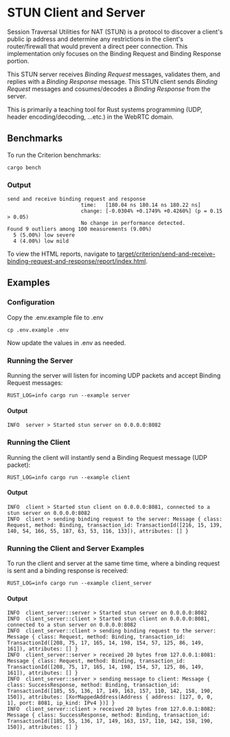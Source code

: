 # STUN Client and Server
Session Traversal Utilities for NAT (STUN) is a protocol to discover a client's public ip address and determine any restrictions in the client's router/firewall that would prevent a direct peer connection.  This implementation only focuses on the Binding Request and Binding Response portion.

This STUN server receives _Binding Request_ messages, validates them, and replies with a _Binding Response_ message.  This STUN client sends _Binding Request_ messages and cosumes/decodes a _Binding Response_ from the server.

This is primarily a teaching tool for Rust systems programming (UDP, header encoding/decoding, ...etc.) in the WebRTC domain.

## Benchmarks

To run the Criterion benchmarks:

```shell
cargo bench
```

### Output

```shell
send and receive binding request and response
                        time:   [180.04 ns 180.14 ns 180.22 ns]
                        change: [-0.0304% +0.1749% +0.4260%] (p = 0.15 > 0.05)
                        No change in performance detected.
Found 9 outliers among 100 measurements (9.00%)
  5 (5.00%) low severe
  4 (4.00%) low mild
```

To view the HTML reports, navigate to [target/criterion/send-and-receive-binding-request-and-response/report/index.html](target/criterion/send-and-receive-binding-request-and-response/report/index.html).

## Examples

### Configuration
Copy the .env.example file to .env

```shell
cp .env.example .env
```

Now update the values in .env as needed.

### Running the Server
Running the server will listen for incoming UDP packets and accept Binding Request messages:

```shell
RUST_LOG=info cargo run --example server
```

#### Output

```shell
INFO  server > Started stun server on 0.0.0.0:8082
```

### Running the Client
Running the client will instantly send a Binding Request message (UDP packet):

```shell
RUST_LOG=info cargo run --example client
```

#### Output

```shell
INFO  client > Started stun client on 0.0.0.0:8081, connected to a stun server on 0.0.0.0:8082
INFO  client > sending binding request to the server: Message { class: Request, method: Binding, transaction_id: TransactionId([216, 15, 139, 140, 54, 166, 55, 187, 63, 53, 116, 133]), attributes: [] }
```

### Running the Client and Server Examples
To run the client and server at the same time time, where a binding request is sent and a binding response is received:

```shell
RUST_LOG=info cargo run --example client_server
```

#### Output

```shell
INFO  client_server::server > Started stun server on 0.0.0.0:8082
INFO  client_server::client > Started stun client on 0.0.0.0:8081, connected to a stun server on 0.0.0.0:8082
INFO  client_server::client > sending binding request to the server: Message { class: Request, method: Binding, transaction_id: TransactionId([208, 75, 17, 165, 14, 198, 154, 57, 125, 86, 149, 161]), attributes: [] }
INFO  client_server::server > received 20 bytes from 127.0.0.1:8081: Message { class: Request, method: Binding, transaction_id: TransactionId([208, 75, 17, 165, 14, 198, 154, 57, 125, 86, 149, 161]), attributes: [] }
INFO  client_server::server > sending message to client: Message { class: SuccessResponse, method: Binding, transaction_id: TransactionId([185, 55, 136, 17, 149, 163, 157, 110, 142, 158, 190, 150]), attributes: [XorMappedAddress(Address { address: [127, 0, 0, 1], port: 8081, ip_kind: IPv4 })] }
INFO  client_server::client > received 20 bytes from 127.0.0.1:8082: Message { class: SuccessResponse, method: Binding, transaction_id: TransactionId([185, 55, 136, 17, 149, 163, 157, 110, 142, 158, 190, 150]), attributes: [] }
```